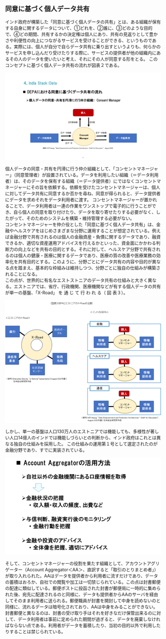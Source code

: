## 同意に基づく個人データ共有

インド政府が構築した「同意に基づく個人データの共有」とは、ある組織が保有する自身に関するデータについて、①どれを、②誰に、③どのような目的で、④どの期間、共有するかの決定権は個人にあり、共有の見返りとして豊かさや利便性の向上につながるサービスを受けることができる、というものである。実際には、個人が自分で自らデータ共有に乗り出すというよりも、何らかのサービスを申し込んだり受けたりする際に、サービスの提供者が他の組織内にあるその人のデータを使いたいと考え、それにその人が同意する形をとる。
このコンセプトに基づく個人データ共有の流れが図表２である。

![](../images/IndiaStack-レイヤー3Data-DEPA図.png)

個人データの同意・共有を円滑に行う仲介組織として、「コンセントマネージャー」（同意管理者）が設置されている。データを利用したい組織（＝データ利用者）は、そのデータを保有する組織（＝データ提供者）にではなくコンセントマネージャーにその旨を依頼する。依頼を受けたコンセントマネージャーは、個人に対してデータ共有に同意するか否かを尋ね、同意が得られると、データ提供者にデータを求めそれをデータ利用者に渡す。
コンセントマネージャーが置かれることで、データ利用者は一連の作業をワンストップで電子的に行うことができ、自ら個人の同意を取り付けたり、データを取り寄せたりする必要がなく、したがって、そのためのシステムを構築・維持管理する必要がない。
<BR>
コンセントマネージャーを仲介役とした「同意に基づく個人データ共有」は、金融やヘルスケアをはじめさまざまな分野に運用することが想定されている。例えば金融分野で共有されるのは個人の金融資産・負債に関するデータであり、融資できるか、適切な資産運用アドバイスを行えるかといった、資金面にかかわる判断力の向上などを共有の目的とする。それに対して、ヘルスケア分野で共有されるのは個人の健康・医療に関するデータであり、医療の質の改善や医療業務の効率化を共有目的とする。このように、分野ごとにデータ共有の内容や目的が異なる点を踏まえ、基本的な枠組みは維持しつつ、分野ごとに独自の仕組みが構築されることになる。
<BR>
この点が、世界的に有名なエストストニアのデータ共有の仕組みと大きく異なる。エストニアでは、省庁、行政機関、医療機関などが有する個人データの共有が単一の基盤、「X-Road」 を 通 じ て 行 わ れ る（ 図 表３）。

![](../images/IndiaStack-レイヤー3Data-DEPA分野ごとに運用.png)

しかし、単一の基盤は人口130万人のエストニアでは機能しても、多様性が著しい人口14億人のインドでは機能しづらいとの判断から、インド政府はこれとは異なる独自の仕組みを採用した。
この仕組みの運用第１号として選定されたのが金融分野であり、すでに実装されている。

![](../images/IndiaStack-レイヤー3Data-AccountAggregatorの活用.png)

そして、コンセントマネージャーの役割を果たす組織として、アカウントアグリゲーター（Account Aggregator＜AA＞、直訳すると「取引のとりまとめ者」）が取り入れられた。AAはデータを提供者から利用者に流すだけであり、データの蓄積はおろか、自社での閲覧や加工は一切禁じられている。この点は封書郵便の配達に類似している。郵便ポストに投函された封書が郵便局に一時的に集められた後、宛先に配達されるのと同様に、データも提供者からAAのサーバを経由してそのまま利用者に送られる。郵便職員が封書を開封して中身を読めないのと同様に、流れるデータは暗号化されており、AAは中身をみることができない。
封書郵便と異なるのは、封書の受け取り手はそれを好きなだけ保管出来るのに対して、データ利用者は事前に定められた期間が過ぎると、データを廃棄しなければならない点である。利用者がデータを蓄積したり、当初の目的以外で利用したりすることは禁じられている。
